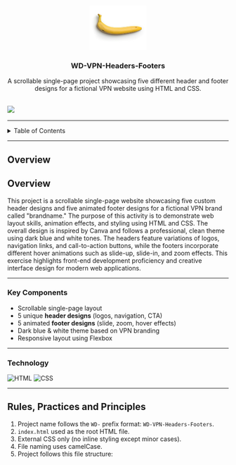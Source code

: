 <a name="readme-top"></a>

<br/>

<br />
<div align="center">
  <a href="https://github.com/zyx-0314/">
    <img src="./assets/img/saging.jpg" alt="Logo" width="130" height="100">
  </a>
  <h3 align="center">WD-VPN-Headers-Footers</h3>
</div>

<div align="center">
  A scrollable single-page project showcasing five different header and footer designs for a fictional VPN website using HTML and CSS.
</div>

<br />

![](https://visit-counter.vercel.app/counter.png?page=zyx-0314/WD-VPN-Headers-Footers)

---

<details>
  <summary>Table of Contents</summary>
  <ol>
    <li>
      <a href="#overview">Overview</a>
      <ol>
        <li><a href="#key-components">Key Components</a></li>
        <li><a href="#technology">Technology</a></li>
      </ol>
    </li>
    <li><a href="#rules-practices-and-principles">Rules, Practices and Principles</a></li>
    <li><a href="#resources">Resources</a></li>
  </ol>
</details>

---

## Overview

## Overview

This project is a scrollable single-page website showcasing five custom header designs and five animated footer designs for a fictional VPN brand called "brandname." The purpose of this activity is to demonstrate web layout skills, animation effects, and styling using HTML and CSS. The overall design is inspired by Canva and follows a professional, clean theme using dark blue and white tones. The headers feature variations of logos, navigation links, and call-to-action buttons, while the footers incorporate different hover animations such as slide-up, slide-in, and zoom effects. This exercise highlights front-end development proficiency and creative interface design for modern web applications.

---

### Key Components

- Scrollable single-page layout
- 5 unique **header designs** (logos, navigation, CTA)
- 5 animated **footer designs** (slide, zoom, hover effects)
- Dark blue & white theme based on VPN branding
- Responsive layout using Flexbox

---

### Technology

![HTML](https://img.shields.io/badge/HTML-E34F26?style=for-the-badge&logo=html5&logoColor=white)
![CSS](https://img.shields.io/badge/CSS-1572B6?style=for-the-badge&logo=css3&logoColor=white)

---

## Rules, Practices and Principles

1. Project name follows the `WD-` prefix format: `WD-VPN-Headers-Footers`.
2. `index.html` used as the root HTML file.
3. External CSS only (no inline styling except minor cases).
4. File naming uses camelCase.
5. Project follows this file structure:

